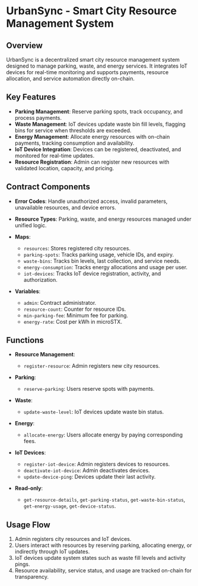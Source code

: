 # UrbanSync - Smart City Resource Management System

## Overview

UrbanSync is a decentralized smart city resource management system designed to manage parking, waste, and energy services. It integrates IoT devices for real-time monitoring and supports payments, resource allocation, and service automation directly on-chain.

## Key Features

* **Parking Management**: Reserve parking spots, track occupancy, and process payments.
* **Waste Management**: IoT devices update waste bin fill levels, flagging bins for service when thresholds are exceeded.
* **Energy Management**: Allocate energy resources with on-chain payments, tracking consumption and availability.
* **IoT Device Integration**: Devices can be registered, deactivated, and monitored for real-time updates.
* **Resource Registration**: Admin can register new resources with validated location, capacity, and pricing.

## Contract Components

* **Error Codes**: Handle unauthorized access, invalid parameters, unavailable resources, and device errors.
* **Resource Types**: Parking, waste, and energy resources managed under unified logic.
* **Maps**:

  * `resources`: Stores registered city resources.
  * `parking-spots`: Tracks parking usage, vehicle IDs, and expiry.
  * `waste-bins`: Tracks bin levels, last collection, and service needs.
  * `energy-consumption`: Tracks energy allocations and usage per user.
  * `iot-devices`: Tracks IoT device registration, activity, and authorization.
* **Variables**:

  * `admin`: Contract administrator.
  * `resource-count`: Counter for resource IDs.
  * `min-parking-fee`: Minimum fee for parking.
  * `energy-rate`: Cost per kWh in microSTX.

## Functions

* **Resource Management**:

  * `register-resource`: Admin registers new city resources.
* **Parking**:

  * `reserve-parking`: Users reserve spots with payments.
* **Waste**:

  * `update-waste-level`: IoT devices update waste bin status.
* **Energy**:

  * `allocate-energy`: Users allocate energy by paying corresponding fees.
* **IoT Devices**:

  * `register-iot-device`: Admin registers devices to resources.
  * `deactivate-iot-device`: Admin deactivates devices.
  * `update-device-ping`: Devices update their last activity.
* **Read-only**:

  * `get-resource-details`, `get-parking-status`, `get-waste-bin-status`, `get-energy-usage`, `get-device-status`.

## Usage Flow

1. Admin registers city resources and IoT devices.
2. Users interact with resources by reserving parking, allocating energy, or indirectly through IoT updates.
3. IoT devices update system states such as waste fill levels and activity pings.
4. Resource availability, service status, and usage are tracked on-chain for transparency.
